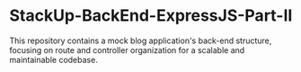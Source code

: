# StackUp-BackEnd-ExpressJS-Part-II
This repository contains a mock blog application's back-end structure, focusing on route and controller organization for a scalable and maintainable codebase.
